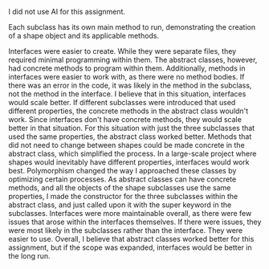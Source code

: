 I did not use AI for this assignment.

Each subclass has its own main method to run, demonstrating the creation of a shape object and its applicable methods.

Interfaces were easier to create. While they were separate files, they required minimal programming within them. The abstract classes, however, had concrete methods to program within them. Additionally, methods in interfaces were easier to work with, as there were no method bodies. If there was an error in the code, it was likely in the method in the subclass, not the method in the interface. I believe that in this situation, interfaces would scale better. If different subclasses were introduced that used different properties, the concrete methods in the abstract class wouldn't work. Since interfaces don't have concrete methods, they would scale better in that situation. For this situation with just the three subclasses that used the same properties, the abstract class worked better. Methods that did not need to change between shapes could be made concrete in the abstract class, which simplified the process. In a large-scale project where shapes would inevitably have different properties, interfaces would work best. Polymorphism changed the way I approached these classes by optimizing certain processes. As abstract classes can have concrete methods, and all the objects of the shape subclasses use the same properties, I made the constructor for the three subclasses within the abstract class, and just called upon it with the super keyword in the subclasses. Interfaces were more maintainable overall, as there were few issues that arose within the interfaces themselves. If there were issues, they were most likely in the subclasses rather than the interface. They were easier to use. Overall, I believe that abstract classes worked better for this assignment, but if the scope was expanded, interfaces would be better in the long run. 